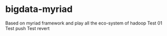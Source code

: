 # bigdata-myriad
Based on myriad framework and play all the eco-system of hadoop
Test 01
Test push
Test revert
